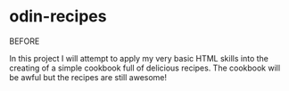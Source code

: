# odin-recipes

BEFORE

In this project I will attempt to apply my very basic HTML skills into the creating of a simple cookbook full of delicious recipes. The cookbook will be awful but the recipes are still awesome!